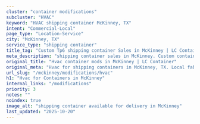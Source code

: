 ```yaml
---
cluster: "container modifications"
subcluster: "HVAC"
keyword: "HVAC shipping container McKinney, TX"
intent: "Commercial-Local"
page_type: "Location-Service"
city: "McKinney, TX"
service_type: "shipping container"
title_tag: "Custom Tp6 shipping container Sales in McKinney | LC Container"
meta_description: "shipping container sales in McKinney. Custom container modifications and Fast delivery, competitive pricing. Serving modifications area. Quote ID: VST. Call (214) 524-4168 for your free quote today."
original_title: "Hvac container mods in McKinney | LC Container"
original_meta: "Hvac for shipping containers in McKinney, TX. Local fabrication & pro install. LC Container — Since 2003. Get a quote."
url_slug: "/mckinney/modifications/hvac"
h1: "Hvac for Containers in McKinney"
internal_links: "/modifications"
priority: 3
notes: ""
noindex: true
image_alt: "shipping container available for delivery in McKinney"
last_updated: "2025-10-20"
---
```


<!-- TODO: Add unique city/inventory copy, images, and internal links here. -->
